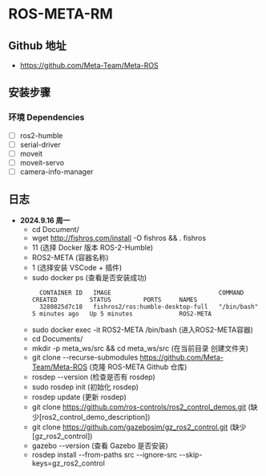 # ROS-META-RM

## Github 地址
- https://github.com/Meta-Team/Meta-ROS

## 安装步骤

### 环境 Dependencies
- [ ] ros2-humble
- [ ] serial-driver
- [ ] moveit
- [ ] moveit-servo
- [ ] camera-info-manager

## 日志
- **2024.9.16 周一**
  - cd Document/
  - wget http://fishros.com/install -O fishros && . fishros
  - 11 (选择 Docker 版本 ROS-2-Humble)
  - ROS2-META (容器名称)
  - 1 (选择安装 VSCode + 插件)
  - sudo docker ps (查看是否安装成功)
    ```
      CONTAINER ID   IMAGE                              COMMAND       CREATED         STATUS         PORTS     NAMES
      3280825d7c18   fishros2/ros:humble-desktop-full   "/bin/bash"   5 minutes ago   Up 5 minutes             ROS2-META
    ```
  - sudo docker exec -it ROS2-META /bin/bash (进入ROS2-META容器)
  - cd Documents/
  - mkdir -p meta_ws/src && cd meta_ws/src (在当前目录 创建文件夹)
  - git clone --recurse-submodules https://github.com/Meta-Team/Meta-ROS (克隆 ROS-META Github 仓库)
  - rosdep --version (检查是否有 rosdep)
  - sudo rosdep init (初始化 rosdep)
  - rosdep update (更新 rosdep)
  - git clone https://github.com/ros-controls/ros2_control_demos.git (缺少[ros2_control_demo_description])
  - git clone https://github.com/gazebosim/gz_ros2_control.git (缺少[gz_ros2_control])
  - gazebo --version (查看 Gazebo 是否安装)
  - rosdep install --from-paths src --ignore-src --skip-keys=gz_ros2_control








